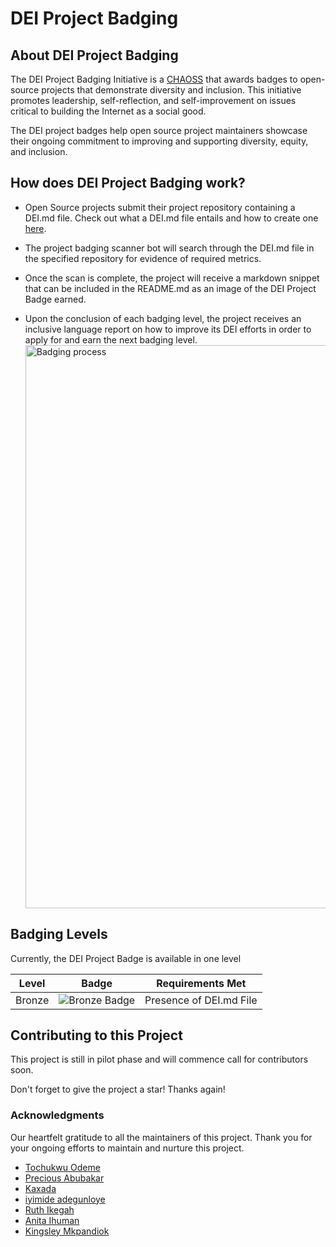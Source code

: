 # DEI Project Badging

## About DEI Project Badging

The DEI Project Badging Initiative is a [CHAOSS](https://chaoss.community/) that awards badges to open-source projects that demonstrate diversity and inclusion. This initiative promotes leadership, self-reflection, and self-improvement on issues critical to building the Internet as a social good.

The DEI project badges help open source project maintainers showcase their ongoing commitment to improving and supporting diversity, equity, and inclusion.

## How does DEI Project Badging work?

- Open Source projects submit their project repository containing a DEI.md file. Check out what a DEI.md file entails and how to create one [here](https://github.com/AllInOpenSource/All-In/blob/main/DEI.md).

- The project badging scanner bot will search through the DEI.md file in the specified repository for evidence of required metrics.

- Once the scan is complete, the project will receive a markdown snippet that can be included in the README.md as an image of the DEI Project Badge earned.

- Upon the conclusion of each badging level, the project receives an inclusive language report on how to improve its DEI efforts in order to apply for and earn the next badging level.
  <img width="901" alt="Badging process" src="https://raw.githubusercontent.com/badging/badging/main/src/assets/images/badges/bronze-badge.svg">

## Badging Levels

Currently, the DEI Project Badge is available in one level

| Level    | Badge                                                                                                                | Requirements Met        |
| -------- | -------------------------------------------------------------------------------------------------------------------- | ----------------------- |
| Bronze   | ![Bronze Badge](https://raw.githubusercontent.com/badging/badging/main/src/assets/images/badges/bronze-badge.svg) | Presence of DEI.md File |



## Contributing to this Project

This project is still in pilot phase and will commence call for contributors soon.

Don't forget to give the project a star! Thanks again!

### Acknowledgments

Our heartfelt gratitude to all the maintainers of this project. Thank you for your ongoing efforts to maintain and nurture this project.

- [Tochukwu Odeme](https://github.com/Teek-tech)
- [Precious Abubakar](https://github.com/misspee007)
- [Kaxada](https://github.com/kaxada)
- [iyimide adegunloye](https://github.com/mide358)
- [Ruth Ikegah](https://github.com/Ruth-ikegah)
- [Anita Ihuman](https://github.com/Anita-ihuman)
- [Kingsley Mkpandiok](https://github.com/iamkingsleey)
